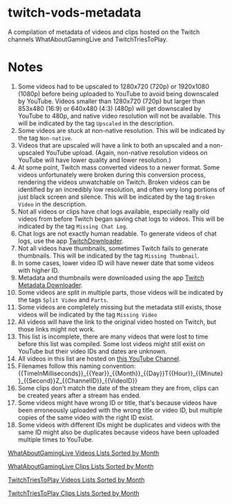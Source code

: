# twitch-vods-metadata
A compilation of metadata of videos and clips hosted on the Twitch channels WhatAboutGamingLive and TwitchTriesToPlay.

# Notes
1) Some videos had to be upscaled to 1280x720 (720p) or 1920x1080 (1080p) before being uploaded to YouTube to avoid being downscaled by YouTube. Videos smaller than 1280x720 (720p) but larger than 853x480 (16:9) or 640x480 (4:3) (480p) will get downscaled by YouTube to 480p, and native video resolution will not be available. This will be indicated by the tag ``Upscaled`` in the description.
2) Some videos are stuck at non-native resolution. This will be indicated by the tag ``Non-native``.
3) Videos that are upscaled will have a link to both an upscaled and a non-upscaled YouTube upload. (Again, non-native resolution videos on YouTube will have lower quality and lower resolution.)
4) At some point, Twitch mass converted videos to a newer format. Some videos unfortunately were broken during this conversion process, rendering the videos unwatchable on Twitch. Broken videos can be identified by an incredibly low resolution, and often very long portions of just black screen and silence. This will be indicated by the tag ``Broken Video`` in the description.
5) Not all videos or clips have chat logs available, especially really old videos from before Twitch began saving chat logs to videos. This will be indicated by the tag ``Missing Chat Log``.
6) Chat logs are not exactly human readable. To generate videos of chat logs, use the app [TwitchDownloader](https://github.com/lay295/TwitchDownloader).
7) Not all videos have thumbnails, sometimes Twitch fails to generate thumbnails. This will be indicated by the tag ``Missing Thumbnail``.
8) In some cases, lower video ID will have newer date that some videos with higher ID.
9) Metadata and thumbnails were downloaded using the app [Twitch Metadata Downloader](https://github.com/WhatAboutGaming/twitch-metadata-downloader).
10) Some videos are split in multiple parts, those videos will be indicated by the tags ``Split Video`` and ``Parts``.
11) Some videos are completely missing but the metadata still exists, those videos will be indicated by the tag ``Missing Video``
12) All videos will have the link to the original video hosted on Twitch, but those links might not work.
13) This list is incomplete, there are many videos that were lost to time before this list was compiled. Some lost videos might still exist on YouTube but their video IDs and dates are unknown.
14) All videos in this list are hosted on [this YouTube Channel](https://www.youtube.com/@ItsMeWaggle/videos).
15) Filenames follow this naming convention: {{TimeInMilliseconds}}\_{{Year}}\_{{Month}}\_{{Day}}T{{Hour}}\_{{Minute}}\_{{Second}}Z\_{{ChannelID}}\_{{VideoID}}
16) Some clips don't match the date of the stream they are from, clips can be created years after a stream has ended.
17) Some videos might have wrong ID or title, that's because videos have been erroneously uploaded with the wrong title or video ID, but multiple copies of the same video with the right ID exist.
18) Some videos with different IDs might be duplicates and videos with the same ID might also be duplicates because videos have been uploaded multiple times to YouTube.

[WhatAboutGamingLive Videos Lists Sorted by Month](https://github.com/WhatAboutGaming/twitch-vods-metadata/blob/main/39127626_videos.md)

[WhatAboutGamingLive Clips Lists Sorted by Month](https://github.com/WhatAboutGaming/twitch-vods-metadata/blob/main/39127626_clips.md)

[TwitchTriesToPlay Videos Lists Sorted by Month](https://github.com/WhatAboutGaming/twitch-vods-metadata/blob/main/75974647_videos.md)

[TwitchTriesToPlay Clips Lists Sorted by Month](https://github.com/WhatAboutGaming/twitch-vods-metadata/blob/main/75974647_clips.md)
